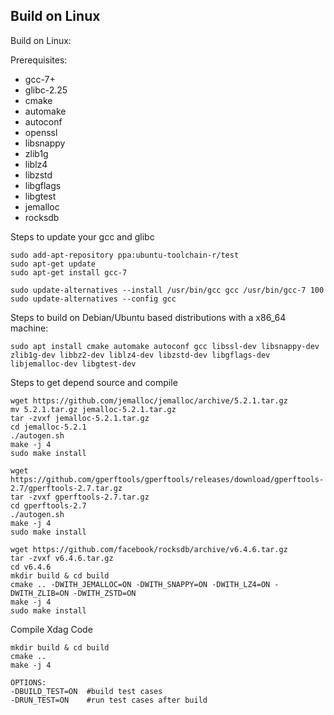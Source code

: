 ## Build on Linux

Build on Linux:

Prerequisites:
- gcc-7+
- glibc-2.25
- cmake
- automake
- autoconf
- openssl
- libsnappy
- zlib1g
- liblz4
- libzstd
- libgflags
- libgtest
- jemalloc
- rocksdb

Steps to update your gcc and glibc
```
sudo add-apt-repository ppa:ubuntu-toolchain-r/test
sudo apt-get update 
sudo apt-get install gcc-7

sudo update-alternatives --install /usr/bin/gcc gcc /usr/bin/gcc-7 100
sudo update-alternatives --config gcc

```

Steps to build on Debian/Ubuntu based distributions with a x86_64 machine:
```
sudo apt install cmake automake autoconf gcc libssl-dev libsnappy-dev zlib1g-dev libbz2-dev liblz4-dev libzstd-dev libgflags-dev libjemalloc-dev libgtest-dev

```
Steps to get depend source and compile
```
wget https://github.com/jemalloc/jemalloc/archive/5.2.1.tar.gz
mv 5.2.1.tar.gz jemalloc-5.2.1.tar.gz
tar -zvxf jemalloc-5.2.1.tar.gz
cd jemalloc-5.2.1
./autogen.sh
make -j 4
sudo make install

wget https://github.com/gperftools/gperftools/releases/download/gperftools-2.7/gperftools-2.7.tar.gz
tar -zvxf gperftools-2.7.tar.gz
cd gperftools-2.7
./autogen.sh
make -j 4
sudo make install

wget https://github.com/facebook/rocksdb/archive/v6.4.6.tar.gz
tar -zvxf v6.4.6.tar.gz
cd v6.4.6
mkdir build & cd build
cmake .. -DWITH_JEMALLOC=ON -DWITH_SNAPPY=ON -DWITH_LZ4=ON -DWITH_ZLIB=ON -DWITH_ZSTD=ON
make -j 4
sudo make install

```
Compile Xdag Code
```
mkdir build & cd build
cmake ..
make -j 4

OPTIONS:
-DBUILD_TEST=ON  #build test cases
-DRUN_TEST=ON    #run test cases after build

```


